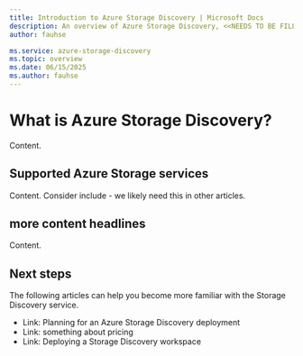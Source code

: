 ```yaml
---
title: Introduction to Azure Storage Discovery | Microsoft Docs
description: An overview of Azure Storage Discovery, <<NEEDS TO BE FILLED IN>>.
author: fauhse

ms.service: azure-storage-discovery
ms.topic: overview
ms.date: 06/15/2025
ms.author: fauhse
---
```


<!-- 
!########################################################
STATUS: DRAFT

CONTENT: NOT STARTED

REVIEW Stephen/Fabian: NOT STARTED
EDIT PASS: NOT STARTED

Document score: not run

!########################################################
-->

# What is Azure Storage Discovery?

Content.

## Supported Azure Storage services

Content.
Consider include - we likely need this in other articles.

## more content headlines

Content.

## Next steps

The following articles can help you become more familiar with the Storage Discovery service.

- Link: Planning for an Azure Storage Discovery deployment
- Link: something about pricing
- Link: Deploying a Storage Discovery workspace
